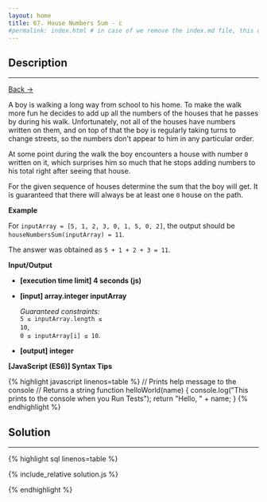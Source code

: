 ```yaml
---
layout: home
title: 67. House Numbers Sum - c
#permalink: index.html # in case of we remove the index.md file, this doc will be the index page
---
```


<div class="row">
<div class="columnStmt" markdown="1">

## Description
---

[Back -> ](../README.md)

A boy is walking a long way from school to his home. To make the walk more fun he decides to add up all the numbers of the houses that he passes by during his walk. Unfortunately, not all of the houses have numbers written on them, and on top of that the boy is regularly taking turns to change streets, so the numbers don't appear to him in any particular order.

At some point during the walk the boy encounters a house with number <code>0</code> written on it, which surprises him so much that he stops adding numbers to his total right after seeing that house.

For the given sequence of houses determine the sum that the boy will get. It is guaranteed that there will always be at least one <code>0</code> house on the path.

**Example**

For <code>inputArray = [5, 1, 2, 3, 0, 1, 5, 0, 2]</code>, the output should be
<code>houseNumbersSum(inputArray) = 11</code>.

The answer was obtained as <code>5 + 1 + 2 + 3 = 11</code>.

**Input/Output**

- **[execution time limit] 4 seconds (js)**

- **[input] array.integer inputArray**

  _Guaranteed constraints:_<br>
  <code>5 ≤ inputArray.length ≤ 10</code>,<br> <code>0 ≤ inputArray[i] ≤ 10</code>.

- **[output] integer**

**[JavaScript (ES6)] Syntax Tips**

{% highlight javascript linenos=table %}
// Prints help message to the console
// Returns a string
function helloWorld(name) {
console.log("This prints to the console when you Run Tests");
return "Hello, " + name;
}
{% endhighlight %}

</div>
<div class="columnSol" markdown="1">

## Solution

---

{% highlight sql linenos=table %}

{% include_relative solution.js %}

{% endhighlight %}

</div>
</div>
